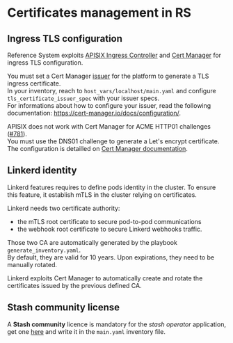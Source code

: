 # Certificates management in RS

## Ingress TLS configuration

Reference System exploits [APISIX Ingress Controller](https://apisix.apache.org/) and [Cert Manager](https://cert-manager.io/) for ingress TLS configuration.

You must set a Cert Manager [issuer](https://cert-manager.io/docs/concepts/issuer/) for the platform to generate a TLS ingress certificate.  
In your inventory, reach to `host_vars/localhost/main.yaml` and configure `tls_certificate_issuer_spec`
with your issuer specs.  
For informations about how to configure your issuer, read the following documentation: https://cert-manager.io/docs/configuration/.


APISIX does not work with Cert Manager for ACME HTTP01 challenges ([#781](https://github.com/apache/apisix-ingress-controller/issues/781)).  
You must use the DNS01 challenge to generate a Let's encrypt certificate. The configuration is detailled on [Cert Manager documentation](https://cert-manager.io/docs/configuration/acme/dns01).

## Linkerd identity

Linkerd features requires to define pods identity in the cluster. To ensure this feature, it establish
mTLS in the cluster relying on certificates.

Linkerd needs two certificate authority: 

- the mTLS root certificate to secure pod-to-pod communications 
- the webhook root certificate to secure Linkerd webhooks traffic.

Those two CA are automatically generated by the playbook `generate_inventory.yaml`.  
By default, they are valid for 10 years. Upon expirations, they need to be manually rotated.

Linkerd exploits Cert Manager to automatically create and rotate the certificates issued by the previous defined CA.

## Stash community license

A **Stash community** licence is mandatory for the *stash operator* application, get one [here](https://license-issuer.appscode.com/?p=stash-community) and write it in the `main.yaml` inventory file.
